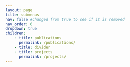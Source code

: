 ```yaml
---
layout: page
title: submenus
nav: false #changed from true to see if it is removed
nav_order: 6
dropdown: true
children: 
    - title: publications
      permalink: /publications/
    - title: divider
    - title: projects
      permalink: /projects/
---
```

